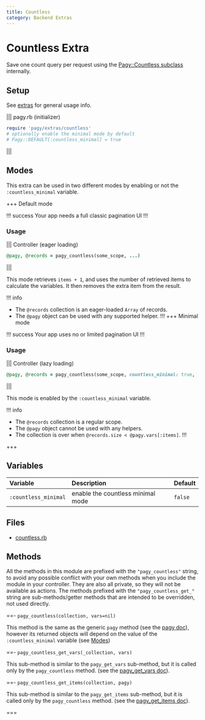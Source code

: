 ```yaml
---
title: Countless
category: Backend Extras
---
```


# Countless Extra

Save one count query per request using the [Pagy::Countless subclass](/docs/api/countless.md) internally.

## Setup

See [extras](/docs/extras.md) for general usage info.

||| pagy.rb (initializer)
```ruby
require 'pagy/extras/countless'
# optionally enable the minimal mode by default
# Pagy::DEFAULT[:countless_minimal] = true
```
|||


## Modes

This extra can be used in two different modes by enabling or not the `:countless_minimal` variable.

+++ Default mode

!!! success
Your app needs a full classic pagination UI
!!!

### Usage

||| Controller (eager loading)
```ruby
@pagy, @records = pagy_countless(some_scope, ...)
```
|||

This mode retrieves `items + 1`, and uses the number of retrieved items to calculate the variables. It then removes the extra item from the result.

!!! info
- The `@records` collection is an eager-loaded `Array` of records.
- The `@pagy` object can be used with any supported helper.
!!!
+++ Minimal mode

!!! success
Your app uses no or limited pagination UI
!!!

### Usage

||| Controller (lazy loading)
```ruby
@pagy, @records = pagy_countless(some_scope, countless_minimal: true, ...)
```
|||

This mode is enabled by the `:countless_minimal` variable.

!!! info
- The `@records` collection is a regular scope.
- The `@pagy` object cannot be used with any helpers.
- The collection is over when `@records.size < @pagy.vars[:items]`. 
!!!

+++

## Variables

| Variable             | Description                       | Default |
|:---------------------|:----------------------------------|:--------|
| `:countless_minimal` | enable the countless minimal mode | `false` |

## Files

- [countless.rb](https://github.com/ddnexus/pagy/blob/master/lib/pagy/extras/countless.rb)

## Methods

All the methods in this module are prefixed with the `"pagy_countless"` string, to avoid any possible conflict with your own methods when you include the module in your controller. They are also all private, so they will not be available as actions. The methods prefixed with the `"pagy_countless_get_"` string are sub-methods/getter methods that are intended to be overridden, not used directly.

==- `pagy_countless(collection, vars=nil)`

This method is the same as the generic `pagy` method (see the [pagy doc](/docs/api/backend.md#pagycollection-varsnil)), however its returned objects will depend on the value of the `:countless_minimal` variable (see [Modes](#modes))

==- `pagy_countless_get_vars(_collection, vars)`

This sub-method is similar to the `pagy_get_vars` sub-method, but it is called only by the `pagy_countless` method. (see the [pagy_get_vars doc](/docs/api/backend.md#pagy_get_varscollection-vars)).

==- `pagy_countless_get_items(collection, pagy)`

This sub-method is similar to the `pagy_get_items` sub-method, but it is called only by the `pagy_countless` method. (see the [pagy_get_items doc](/docs/api/backend.md#pagy_get_itemscollection-pagy)).

===
